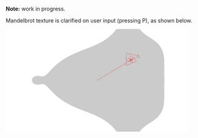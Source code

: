**Note:** work in progress.

Mandelbrot texture is clarified on user input (pressing P), as shown below.

![Showcase gif](showcase/basic.gif)
